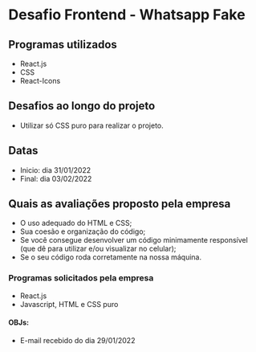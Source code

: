 # Desafio Frontend - Whatsapp Fake

## Programas utilizados 

- React.js 
- CSS
- React-Icons

## Desafios ao longo do projeto 

- Utilizar só CSS puro para realizar o projeto.

## Datas

- Inicio: dia 31/01/2022
- Final: dia 03/02/2022

## Quais as avaliações proposto pela empresa 

- O uso adequado do HTML e CSS;
- Sua coesão e organização do código;
- Se você consegue desenvolver um código minimamente responsível (que dê para utilizar e/ou visualizar no celular);
- Se o seu código roda corretamente na nossa máquina.

### Programas solicitados pela empresa

- React.js
- Javascript, HTML e CSS puro

#### OBJs:

- E-mail recebido do dia 29/01/2022 
